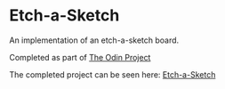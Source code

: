 # Etch-a-Sketch

An implementation of an etch-a-sketch board.

Completed as part of [The Odin Project](https://www.theodinproject.com/courses/foundations/lessons/etch-a-sketch-project)

The completed project can be seen here: [Etch-a-Sketch](https://etchasketch.antholex.co.uk)
